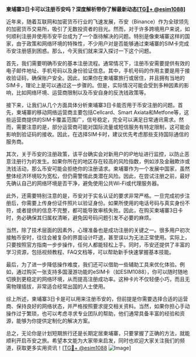 **柬埔寨3日卡可以注册币安吗？深度解析带你了解最新动态[[TG💪+ @esim1088](https://t.me/s/esim1088)]**

近年来，随着互联网和加密货币行业的飞速发展，币安（Binance）作为全球领先的加密货币交易所，吸引了无数投资者的目光。然而，对于许多跨境用户来说，如何顺利注册并使用币安平台成为了一个亟待解决的问题。特别是像柬埔寨这样的国家，由于政策和网络环境的特殊性，不少用户对是否能够通过柬埔寨的SIM卡完成币安注册感到困惑。那么，今天我们就来深入探讨一下这个问题。

首先，我们需要明确币安的基本注册流程。通常情况下，注册币安需要提供有效的电子邮件地址、手机号码以及身份验证信息。其中，手机号码的作用主要是用于接收验证码，确保账户安全。因此，如果你在柬埔寨旅行或居住，并且拥有当地的SIM卡，理论上是可以通过这一步骤的。但是，实际情况可能会受到多种因素的影响，比如网络环境、运营商限制以及币安自身的反洗钱政策等。

接下来，让我们从几个方面具体分析柬埔寨3日卡能否用于币安注册的问题。首先，柬埔寨的移动网络运营商主要包括Cellcard、Smart Axiata和Metfone等，这些运营商提供的SIM卡覆盖范围广，信号稳定，完全可以满足日常通讯需求。然而，需要注意的是，部分运营商可能对国际流量或短信服务有特定限制，这可能会影响到验证码的接收。因此，在选择SIM卡时，建议优先考虑那些支持国际通信的服务商。

其次，关于币安的注册政策，该平台确实会对新用户的IP地址进行监控，以防止恶意注册行为的发生。如果你所在的地区存在较高的风险指数，例如涉及金融欺诈或洗钱活动，那么币安可能会拒绝你的注册请求。柬埔寨作为一个发展中国家，虽然整体经济环境较为宽松，但仍需警惕此类潜在风险。因此，在尝试注册之前，最好先确认自己的网络环境是否干净，避免使用公共Wi-Fi或代理服务器。

此外，还需要特别注意的是，币安对于实名认证的要求非常严格。一旦完成初步注册后，你需要上传身份证件照片以验证身份。如果所使用的电话号码与真实身份不符，或者提供的信息不完整，都可能导致审核失败。因此，在购买柬埔寨3日卡时，务必确保其归属权清晰，避免因号码问题引发不必要的麻烦。

当然，除了技术层面的因素外，心理准备也是成功注册的关键之一。很多用户初次接触币安时，往往会被复杂的界面设计吓退，甚至误以为无法正常使用。实际上，只要按照官方指南一步步操作，任何人都能轻松上手。同时，币安还提供了丰富的学习资源，包括视频教程、FAQ文档等，可以帮助新手快速掌握基本技能。

最后，为了进一步降低操作难度，我们还可以借助一些辅助工具来优化体验。例如，通过购买一张支持多国漫游功能的eSIM卡（如ESIM1088），你可以随时随地切换到更稳定的网络环境，从而提高注册成功率。这种卡片不仅轻便小巧，而且无需物理插拔，非常适合经常出国的人士使用。

综上所述，柬埔寨3日卡是可以用来注册币安的，但前提是你需要选择合适的运营商、保持良好的网络状态，并严格按照要求提交相关资料。当然，如果你担心手动操作过于繁琐，也可以考虑寻求专业团队的帮助，他们通常具备丰富的经验和资源，能够为你提供定制化的解决方案。

总之，无论你是计划短期旅行还是长期定居柬埔寨，只要掌握了正确的方法，就能顺利开启币安之旅。希望本文能为大家带来启发，同时也欢迎大家关注我们的频道，获取更多实用资讯！[[TG💪+ @esim1088](https://t.me/s/esim1088) ![Image](https://i.postimg.cc/4NQfJmqS/Snipaste-2025-05-13-00-14-12.png)]